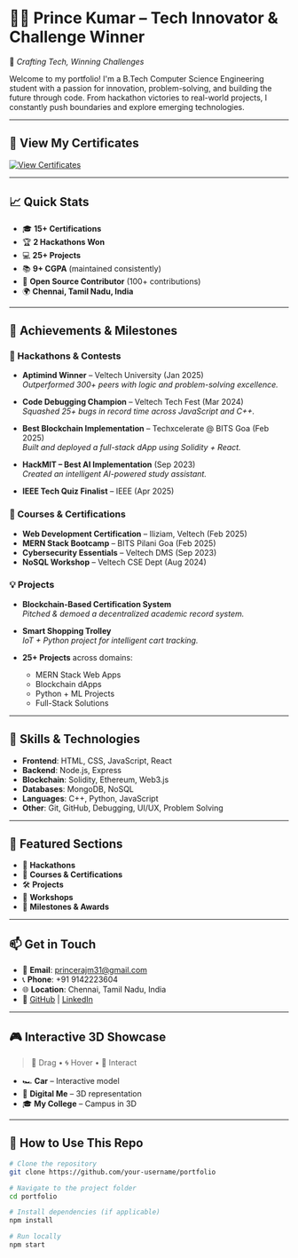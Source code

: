 # 👨‍💻 Prince Kumar – Tech Innovator & Challenge Winner

🚀 *Crafting Tech, Winning Challenges*

Welcome to my portfolio! I'm a B.Tech Computer Science Engineering student with a passion for innovation, problem-solving, and building the future through code. From hackathon victories to real-world projects, I constantly push boundaries and explore emerging technologies.

---
## 📄 View My Certificates

[![View Certificates](https://img.shields.io/badge/View%20My-Certificates-blue?style=for-the-badge&logo=readthedocs)](https://your-certificates-website-link.com)

---

## 📈 Quick Stats

- 🎓 **15+ Certifications**
- 🏆 **2 Hackathons Won**
- 💻 **25+ Projects**
- 📚 **9+ CGPA** (maintained consistently)
- 🤝 **Open Source Contributor** (100+ contributions)
- 🌍 **Chennai, Tamil Nadu, India**

---

## 🏅 Achievements & Milestones

### 🚀 Hackathons & Contests
- **Aptimind Winner** – Veltech University (Jan 2025)  
  _Outperformed 300+ peers with logic and problem-solving excellence._

- **Code Debugging Champion** – Veltech Tech Fest (Mar 2024)  
  _Squashed 25+ bugs in record time across JavaScript and C++._

- **Best Blockchain Implementation** – Techxcelerate @ BITS Goa (Feb 2025)  
  _Built and deployed a full-stack dApp using Solidity + React._

- **HackMIT – Best AI Implementation** (Sep 2023)  
  _Created an intelligent AI-powered study assistant._

- **IEEE Tech Quiz Finalist** – IEEE (Apr 2025)

### 🌱 Courses & Certifications
- **Web Development Certification** – Iliziam, Veltech (Feb 2025)
- **MERN Stack Bootcamp** – BITS Pilani Goa (Feb 2025)
- **Cybersecurity Essentials** – Veltech DMS (Sep 2023)
- **NoSQL Workshop** – Veltech CSE Dept (Aug 2024)

### 💡 Projects
- **Blockchain-Based Certification System**  
  _Pitched & demoed a decentralized academic record system._

- **Smart Shopping Trolley**  
  _IoT + Python project for intelligent cart tracking._

- **25+ Projects** across domains:
  - MERN Stack Web Apps
  - Blockchain dApps
  - Python + ML Projects
  - Full-Stack Solutions

---

## 🧠 Skills & Technologies

- **Frontend**: HTML, CSS, JavaScript, React  
- **Backend**: Node.js, Express  
- **Blockchain**: Solidity, Ethereum, Web3.js  
- **Databases**: MongoDB, NoSQL  
- **Languages**: C++, Python, JavaScript  
- **Other**: Git, GitHub, Debugging, UI/UX, Problem Solving

---

## 🧾 Featured Sections

- 🧠 **Hackathons**
- 📜 **Courses & Certifications**
- 🛠️ **Projects**
- 🧪 **Workshops**
- 🌟 **Milestones & Awards**

---

## 📫 Get in Touch

- 📧 **Email**: princerajm31@gmail.com  
- 📞 **Phone**: +91 9142223604  
- 🌐 **Location**: Chennai, Tamil Nadu, India  
- 🔗 [GitHub](https://github.com/) | [LinkedIn](https://linkedin.com/)  

---

## 🎮 Interactive 3D Showcase

> 🛞 Drag • 🌀 Hover • 🎉 Interact  
- 🏎️ **Car** – Interactive model  
- 👤 **Digital Me** – 3D representation  
- 🎓 **My College** – Campus in 3D  

---

## 📌 How to Use This Repo

```bash
# Clone the repository
git clone https://github.com/your-username/portfolio

# Navigate to the project folder
cd portfolio

# Install dependencies (if applicable)
npm install

# Run locally
npm start